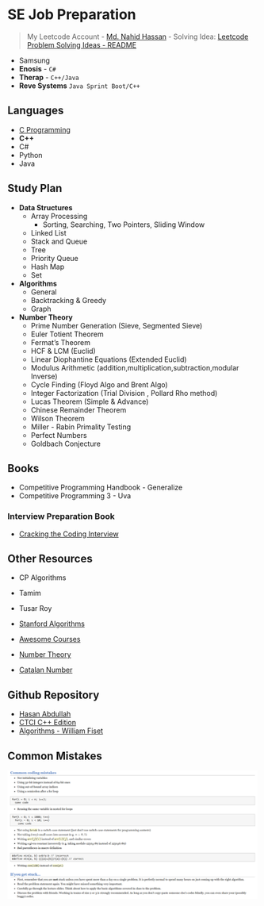 # SE Job Preparation


> My Leetcode Account - [Md. Nahid Hassan](https://leetcode.com/nahidmdh18/) - Solving Idea: [Leetcode Problem Solving Ideas - README](https://github.com/Nahid-Hassan/job-prep/blob/main/LEETCODE_SOL_IDEA.md)

- Samsung
- **Enosis** - `C#`
- **Therap** - `C++/Java`
- **Reve Systems** `Java Sprint Boot/C++`

## Languages

- [C Programming](https://youtu.be/j-_s8f5K30I)
- **C++**
- C#
- Python
- Java

## Study Plan

- **Data Structures**
  - Array Processing 
    - Sorting, Searching, Two Pointers, Sliding Window
  - Linked List
  - Stack and Queue
  - Tree
  - Priority Queue
  - Hash Map
  - Set
- **Algorithms**
  - General
  - Backtracking & Greedy
  - Graph
- **Number Theory**
  - Prime Number Generation (Sieve, Segmented Sieve)
  - Euler Totient Theorem
  - Fermat’s Theorem
  - HCF & LCM (Euclid)
  - Linear Diophantine Equations (Extended Euclid)
  - Modulus Arithmetic (addition,multiplication,subtraction,modular Inverse)
  - Cycle Finding (Floyd Algo and Brent Algo)
  - Integer Factorization (Trial Division , Pollard Rho method)
  - Lucas Theorem (Simple & Advance)
  - Chinese Remainder Theorem
  - Wilson Theorem
  - Miller - Rabin Primality Testing
  - Perfect Numbers
  - Goldbach Conjecture

## Books

- Competitive Programming Handbook - Generalize
- Competitive Programming 3 - Uva 

### Interview Preparation Book

- [Cracking the Coding Interview](https://github.com/Nahid-Hassan/job-prep/blob/main/interview-books/Cracking%20the%20Coding%20Interview%20189%20Programming%20Questions%20and%20Solutions%20Gayle%20Laakmann%20McDowell.pdf)

## Other Resources

- CP Algorithms
- Tamim
- Tusar Roy

- [Stanford Algorithms](https://web.stanford.edu/class/cs97si/)
- [Awesome Courses](https://github.com/prakhar1989/awesome-courses#algorithms)
- [Number Theory](https://artofproblemsolving.com/community/c90633h1291397)
- [Catalan Number](https://youtu.be/0pTN0qzpt-Y)

## Github Repository

- [Hasan Abdullah](https://github.com/hasancse91)
- [CTCI C++ Edition](https://github.com/careercup/CtCI-6th-Edition-cpp)
- [Algorithms - William Fiset](https://github.com/williamfiset/algorithms)

## Common Mistakes

![images](interview-books/images/mistakes.png)
